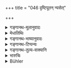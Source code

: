 +++
title = "046 दृष्टिपूतन् न्यसेत्"

+++

<details><summary>गङ्गानथ-मूलानुवादः</summary>

He shall place his foot sight-purified, drink water cloth-clarified, utter speech truth-sanctified and act with pure mind—(46).
</details>

<details><summary>मेधातिथिः</summary>

चक्षुषा मार्गं निरूप्य यस्मिन् प्रदेशे प्राणिनः पीडां न गच्छन्ति तत्र पादं निदध्यात् । **सत्यां वाचं वदेद्** इति सिद्धे **पूत**ग्रहणं सत्यशब्दस्योपलक्षणताम् दर्शयति । तेनापविद्धं भवति । मनसा पूतो **मनःपूतः** सदा स्यात् । परद्रवाभिध्यानादि न कुर्यात् ॥ ६.४६ ॥
</details>

<details><summary>गङ्गानथ-भाष्यानुवादः</summary>

Having looked over the path with the eye, he should place his foot on a spot where there may be no animals to suffer from his tread.

It being already known that one should tell the truth, the term ‘*pūta*’, ‘*sanctified*’, is meant to show that the term ‘*satya*’, ‘*truth*’, is purely indicative; hence there is nothing incongruous in this.

One shall always remain *pure in his mind*; *i.e*. he shall not even think of possessing what belongs to another and so forth.—(46)
</details>

<details><summary>गङ्गानथ-टिप्पन्यः</summary>

This verse is quoted in *Aparārka* (p. 953);—and in *Parāśaramādhava*
(Ācāra, p. 569).
</details>

<details><summary>गङ्गानथ-तुल्य-वाक्यानि</summary>

*Baudhāyana* (2.11.25, 24).—‘He shall perform the necessary
purifications with water which has been taken out and has been strained.
He shall carry a cloth for straining water for the sake of
purifications.’

Do. (2-17.43).—‘He shall not sip water which has not been drawn up,
which has not been strained and which has not been thoroughly cleansed.’

Do. (2.18.2).—‘Abstention from injuring living beings, truthfulness,
abstention from appropriating the property of others, continence and
liberality.’

*Viṣṇu* (96.14-17).—‘He must set down his feet purified by looking down:
he must drink water purified (by straining) with a cloth; he must utter
speech purified by truth; ho must perform acts purified by his mind.’
</details>

<details><summary>भारुचिः</summary>

प्रसिद्धार्थश्लोकः ॥ ६.४६ ॥
</details>

<details><summary>Bühler</summary>

046	Let him put down his foot purified by his sight, let him drink water purified by (straining with) a cloth, let him utter speech purified by truth, let him keep his heart pure.
</details>
